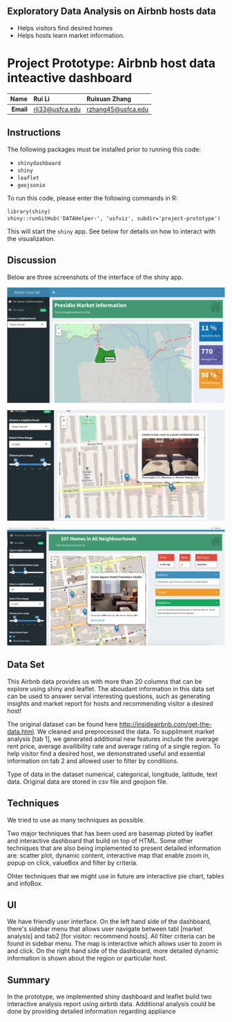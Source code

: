 ## Exploratory Data Analysis on Airbnb hosts data
- Helps visitors find desired homes  
- Helps hosts learn market information. 

Project Prototype: Airbnb host data inteactive dashboard
==============================

| **Name**  | Rui Li | Ruixuan Zhang  |
|----------:|:-------------|:-------------|
| **Email** | rli33@usfca.edu | rzhang45@usfca.edu  |

Instructions
----------------------

The following packages must be installed prior to running this code:

- `shinydashboard`
- `shiny`
- `leaflet`
- `geojsonio`



To run this code, please enter the following commands in R:

```
library(shiny)
shiny::runGitHub('DATAHelper-', 'usfviz', subdir='project-prototype')
```

This will start the `shiny` app. See below for details on how to interact with the visualization.


Discussion 
--------------------

Below are three screenshots of the interface of the shiny app.

![IMAGE](shinyapp1.png)

![IMAGE](shinyapp4.png)

![IMAGE](shinyapp5.png)

## Data Set

This Airbnb data provides us with more than 20 columns that can be explore using shiny and leaflet. The aboudant information in
this data set can be used to answer serval interesting questions, such as generating insights and market report for hosts and recommending visitor a desired host!  

The original dataset can be found here http://insideairbnb.com/get-the-data.html. We cleaned and preprocessed the data. To suppliment market analysis [tab 1], we generated additional new features include the average rent price, average availibility rate and average rating of a single region. To help visitor find a desired host, we demonstrated useful and essential information on tab 2 and allowed user to filter by conditions. 

Type of data in the dataset numerical, categorical, longitude, latitude, text data. Original data are stored in csv file and geojson file. 

## Techniques

We tried to use as many techniques as possible.

Two major techniques that has been used are basemap ploted by leaflet and interactive dashboard that build on top of HTML. Some other techniques that are also being implemented to present detailed information are: scatter plot, dynamic content, interactive map that enable zoom in, popup on click, valueBox and filter by criteria. 

Ohter techniques that we might use in future are interactive pie chart, tables and infoBox. 

## UI

We have friendly user interface. On the left hand side of the dashboard, there's sidebar menu that allows user navigate between tabl [market analysis] and tab2 [for visitor: recommend hosts]. All filter criteria can be found in sidebar menu. The map is interactive which allows user to zoom in and click. On the right hand side of the dashboard, more detailed dynamic information is shown about the region or particular host.

## Summary

In the prototype, we implemented shiny dashboard and leaflet build two interactive analysis report using airbnb data. Additional analysis could be done by providing detailed information regarding appliance 




